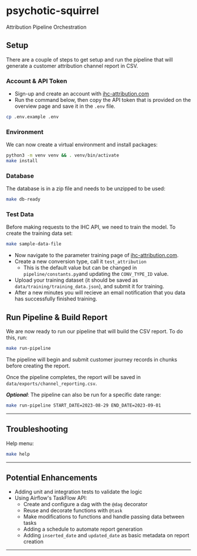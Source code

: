 # psychotic-squirrel
Attribution Pipeline Orchestration

## Setup
There are a couple of steps to get setup and run the pipeline that will generate a customer attribution channel report in CSV.

### Account & API Token
- Sign-up and create an account with [ihc-attribution.com](https://login.ihc-attribution.com)
- Run the command below, then copy the API token that is provided on the overview page and save it in the `.env` file.
```bash
cp .env.example .env
```

### Environment
We can now create a virtual environment and install packages:
```bash
python3 -m venv venv && . venv/bin/activate
make install
```

### Database
The database is in a zip file and needs to be unzipped to be used:
```bash
make db-ready
```

### Test Data
Before making requests to the IHC API, we need to train the model. To create the training data set:
```bash
make sample-data-file
```

- Now navigate to the parameter training page of [ihc-attribution.com](https://login.ihc-attribution.com/training).
- Create a new conversion type, call it `test_attribution`
    - This is the default value but can be changed in `pipeline/constants.py`and updating the `CONV_TYPE_ID` value.
- Upload your training dataset (it should be saved as `data/training/training_data.json`), and submit it for training.
- After a new minutes you will recieve an email notification that you data has successfully finished training.

## Run Pipeline & Build Report
We are now ready to run our pipeline that will build the CSV report. To do this, run:
```bash
make run-pipeline
```
The pipeline will begin and submit customer journey records in chunks before creating the report.

Once the pipeline completes, the report will be saved in `data/exports/channel_reporting.csv`.

___Optional___: The pipeline can also be run for a specific date range:
```bash
make run-pipeline START_DATE=2023-08-29 END_DATE=2023-09-01
```

***
## Troubleshooting
Help menu:
```bash
make help
```

***

## Potential Enhancements
- Adding unit and integration tests to validate the logic
- Using Airflow's TaskFlow API:
    - Create and configure a dag with the `@dag` decorator
    - Reuse and decorate functions with `@task`
    - Make modifications to functions and handle passing data between tasks
    - Adding a schedule to automate report generation
    - Adding `inserted_date` and `updated_date` as basic metadata on report creation

***
